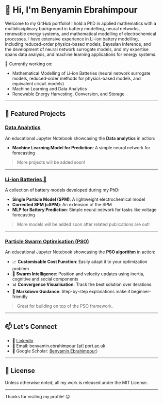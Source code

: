 # 👋 Hi, I'm Benyamin Ebrahimpour

Welcome to my GitHub portfolio! I hold a PhD in applied mathematics with a multidisciplinary background in battery modelling, neural networks, renewable energy systems, and mathematical 
modelling of electrochemical processes. I have extensive experience in Li-ion battery modelling, including reduced-order physics-based models, Bayesian inference, and the development of neural network 
surrogate models, and my expertise spans data analysis, and machine learning applications for energy systems.

🔬 Currently working on:  
- Mathematical Modelling of Li-ion Batteries (neural network surrogate models, reduced-order methods for physics-based models, and equivalent circuit models)
- Machine Learning and Data Analytics
- Renewable Energy Harvesting, Conversion, and Storage

---

## 🔧 Featured Projects

### [Data Analytics](https://github.com/benyaminemp/Data-Analytics)
An educational Jupyter Notebook showcasing the **Data analytics** in action:
- **Machine Learning Model for Prediction**: A simple neural network for forecasting


> More projects will be added soon!
---
### [Li-ion Batteries 🔋](https://github.com/benyaminemp/Li-ion-Batteries)
A collection of battery models developed during my PhD:
- **Single Particle Model (SPM)**: A lightweight electrochemical model
- **Corrected SPM (cSPM)**: An extension of the SPM
- **MLP for Battery Prediction**: Simple neural network for tasks like voltage forecasting

> More models will be added soon after related publications are out!
---

### [Particle Swarm Optimisation (PSO)](https://github.com/benyaminemp/Particle-Swarm-Optimisation)
An educational Jupyter Notebook showcasing the **PSO algorithm** in action:
- 📈 **Customisable Cost Function**: Easily adapt it to your optimization problem
- 🧠 **Swarm Intelligence**: Position and velocity updates using inertia, cognitive and social components
- 📊 **Convergence Visualisation**: Track the best solution over iterations
- 📝 **Markdown Guidance**: Step-by-step explanations make it beginner-friendly

> Great for building on top of the PSO framework.
---

## 📫 Let's Connect

- 💼 [LinkedIn](https://www.linkedin.com/in/benyamin-ebrahimpour/)
- 📧 Email: benyamin.ebrahimpour [at] port.ac.uk
- 🧠 Google Scholar: [Benyamin Ebrahimpour](https://scholar.google.com/citations?user=SFRMhvAAAAAJ&hl=en))

---

## 📜 License
Unless otherwise noted, all my work is released under the MIT License.

---

Thanks for visiting my profile! 😊
